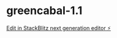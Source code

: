 # greencabal-1.1

[Edit in StackBlitz next generation editor ⚡️](https://stackblitz.com/~/github.com/WXVIII/greencabal-1.1)